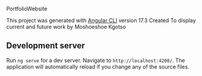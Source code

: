 PortfolioWebsite

This project was generated with [Angular CLI](https://github.com/angular/angular-cli) version 17.3
Created To display current and future work by Moshoeshoe Kgotso

## Development server

Run `ng serve` for a dev server. Navigate to `http://localhost:4200/`. The application will automatically reload if you change any of the source files.

